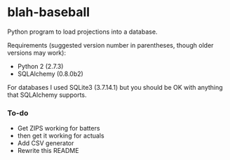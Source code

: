 
# blah-baseball

Python program to load projections into a database. 

Requirements (suggested version number in parentheses, though older versions may work): 

- Python 2 (2.7.3)
- SQLAlchemy (0.8.0b2)

For databases I used SQLite3 (3.7.14.1) but you should be OK with anything that SQLAlchemy supports. 

### To-do

- Get ZIPS working for batters
- then get it working for actuals
- Add CSV generator
- Rewrite this README

